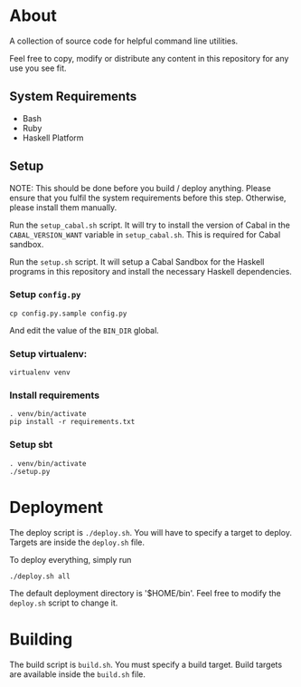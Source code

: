 # About

A collection of source code for helpful command line utilities.

Feel free to copy, modify or distribute any content in this repository
for any use you see fit.

## System Requirements

* Bash
* Ruby
* Haskell Platform

## Setup

NOTE: This should be done before you build / deploy anything.
Please ensure that you fulfil the system requirements before this step.
Otherwise, please install them manually.

Run the `setup_cabal.sh` script. It will try to install the version of
Cabal in the `CABAL_VERSION_WANT` variable in `setup_cabal.sh`.
This is required for Cabal sandbox.

Run the `setup.sh` script. It will setup a Cabal Sandbox for the Haskell
programs in this repository and install the necessary Haskell dependencies.

### Setup `config.py`

    cp config.py.sample config.py

And edit the value of the `BIN_DIR` global.

### Setup virtualenv:

    virtualenv venv

### Install requirements

    . venv/bin/activate
    pip install -r requirements.txt

### Setup sbt

    . venv/bin/activate
    ./setup.py

# Deployment

The deploy script is `./deploy.sh`. You will have to specify a target to deploy.
Targets are inside the `deploy.sh` file.

To deploy everything, simply run

    ./deploy.sh all

The default deployment directory is '$HOME/bin'. Feel free to modify the
`deploy.sh` script to change it.

# Building

The build script is `build.sh`. You must specify a build target. Build targets
are available inside the `build.sh` file.
